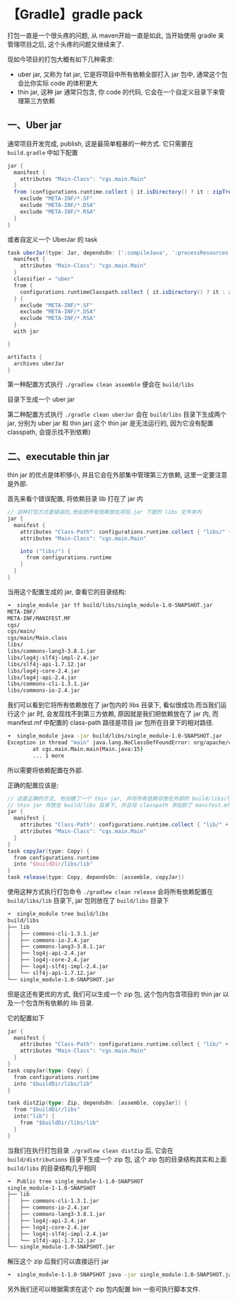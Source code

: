 # 【Gradle】gradle pack

打包一直是一个很头疼的问题,  从 maven开始一直是如此, 当开始使用 gradle 来管理项目之后, 这个头疼的问题又继续来了.

现如今项目的打包大概有如下几种需求:

- uber jar, 又称为 fat jar, 它是将项目中所有依赖全部打入 jar 包中, 通常这个包会比你实际 code 的体积更大
- thin jar, 这种 jar 通常只包含, 你 code 的代码, 它会在一个自定义目录下来管理第三方依赖

## 一、Uber jar

通常项目开发完成, publish, 这是最简单粗暴的一种方式. 它只需要在 `build.gradle` 中如下配置

```groovy
jar {
  manifest {
    attributes "Main-Class": "cgs.main.Main"
  }
  from (configurations.runtime.collect { it.isDirectory() ? it : zipTree(it) }) {
    exclude "META-INF/*.SF"
    exclude "META-INF/*.DSA"
    exclude "META-INF/*.RSA"
  }
}
```

或者自定义一个 UberJar 的 task

```groovy
task uberJar(type: Jar, dependsOn: [':compileJava', ':processResources']) {
  manifest {
    attributes "Main-Class": "cgs.main.Main"
  }
  classifier = "uber"
  from {
    configurations.runtimeClasspath.collect { it.isDirectory() ? it : zipTree(it) }
  } {
    exclude "META-INF/*.SF"
    exclude "META-INF/*.DSA"
    exclude "META-INF/*.RSA"
  }
  with jar

}

artifacts {
  archives uberJar
}

```

第一种配置方式执行 `./gradlew clean assemble` 便会在 `build/libs`

目录下生成一个 uber jar

第二种配置方式执行 `./gradle clean uberJar` 会在 `build/libs` 目录下生成两个 jar, 分别为 uber jar 和 thin jar( 这个 thin jar 是无法运行的, 因为它没有配置 classpath, 会提示找不到依赖)



## 二、executable thin jar

thin jar 的优点是体积够小, 并且它会在外部集中管理第三方依赖, 这里一定要注意是外部. 

首先来看个错误配置, 将依赖目录 lib 打在了 jar 内

```groovy
// 这种打包方式是错误的,他会把所有依赖放在项目.jar 下面的 libs 文件夹内
jar {
  manifest {
    attributes "Class-Path": configurations.runtime.collect { "libs/" + it.getName() }.join(' ')
    attributes "Main-Class": "cgs.main.Main"

    into ("libs/") {
      from configurations.runtime
    }
  }
}
```

当用这个配置生成的 jar, 查看它的目录结构:

```sh
➜  single_module jar tf build/libs/single_module-1.0-SNAPSHOT.jar
META-INF/
META-INF/MANIFEST.MF
cgs/
cgs/main/
cgs/main/Main.class
libs/
libs/commons-lang3-3.8.1.jar
libs/log4j-slf4j-impl-2.4.jar
libs/slf4j-api-1.7.12.jar
libs/log4j-core-2.4.jar
libs/log4j-api-2.4.jar
libs/commons-cli-1.3.1.jar
libs/commons-io-2.4.jar
```

我们可以看到它将所有依赖放在了 jar包内的 libs 目录下, 看似很成功.而当我们运行这个 jar 时, 会发现找不到第三方依赖, 原因就是我们把依赖放在了 jar 内, 而 manifest.mf 中配置的 class-path 路径是项目 jar 包所在目录下的相对路径.

```sh
➜  single_module java -jar build/libs/single_module-1.0-SNAPSHOT.jar     
Exception in thread "main" java.lang.NoClassDefFoundError: org/apache/commons/lang3/StringUtils
        at cgs.main.Main.main(Main.java:15)
        ... 1 more

```

所以需要将依赖配置在外部.

正确的配置应该是:

```groovy
// 这是正确的方法, 他创建了一个 thin jar, 并将所有依赖存放在外部的 build/libs/lib 目录下,
// thin jar 存放在 build/libs 目录下, 并且将 classpath 添加到了 manifest.mf 中
jar {
  manifest {
    attributes "Class-Path": configurations.runtime.collect { "lib/" + it.getName() }.join(' ')
    attributes "Main-Class": "cgs.main.Main"
  }
}
task copyJar(type: Copy) {
  from configurations.runtime
  into "$buildDir/libs/lib"
}
task release(type: Copy, dependsOn: [assemble, copyJar])
```

使用这种方式执行打包命令 `./gradlew clean release` 会将所有依赖配置在 `build/libs/lib`  目录下, jar 包则放在了 `build/libs` 目录下

```sh
➜  single_module tree build/libs 
build/libs
├── lib
│   ├── commons-cli-1.3.1.jar
│   ├── commons-io-2.4.jar
│   ├── commons-lang3-3.8.1.jar
│   ├── log4j-api-2.4.jar
│   ├── log4j-core-2.4.jar
│   ├── log4j-slf4j-impl-2.4.jar
│   └── slf4j-api-1.7.12.jar
└── single_module-1.0-SNAPSHOT.jar
```

但是这还有更优的方式, 我们可以生成一个 zip 包, 这个包内包含项目的 thin jar 以及一个包含所有依赖的 lib 目录.

它的配置如下

```go
jar {
  manifest {
    attributes "Class-Path": configurations.runtime.collect { "lib/" + it.getName() }.join(' ')
    attributes "Main-Class": "cgs.main.Main"
  }
}
task copyJar(type: Copy) {
  from configurations.runtime
  into "$buildDir/libs/lib"
}

task distZip(type: Zip, dependsOn: [assemble, copyJar]) {
  from "$buildDir/libs"
  into("lib") {
    from "$buildDir/libs/lib"
  }
}
```

当我们在执行打包目录 `./gradlew clean distZip`  后, 它会在 `build/distributions` 目录下生成一个 zip 包, 这个 zip 包的目录结构其实和上面 `build/libs` 的目录结构几乎相同

```sh
➜  Public tree single_module-1-1.0-SNAPSHOT
single_module-1-1.0-SNAPSHOT
├── lib
│   ├── commons-cli-1.3.1.jar
│   ├── commons-io-2.4.jar
│   ├── commons-lang3-3.8.1.jar
│   ├── log4j-api-2.4.jar
│   ├── log4j-core-2.4.jar
│   ├── log4j-slf4j-impl-2.4.jar
│   └── slf4j-api-1.7.12.jar
└── single_module-1.0-SNAPSHOT.jar
```

解压这个 zip 后我们可以直接运行 jar

```sh
➜  single_module-1-1.0-SNAPSHOT java -jar single_module-1.0-SNAPSHOT.jar
```

另外我们还可以根据需求在这个 zip 包内配置 bin 一些可执行脚本文件.

